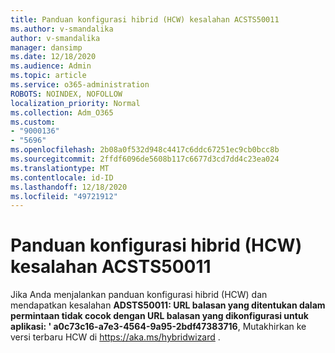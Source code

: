 ```yaml
---
title: Panduan konfigurasi hibrid (HCW) kesalahan ACSTS50011
ms.author: v-smandalika
author: v-smandalika
manager: dansimp
ms.date: 12/18/2020
ms.audience: Admin
ms.topic: article
ms.service: o365-administration
ROBOTS: NOINDEX, NOFOLLOW
localization_priority: Normal
ms.collection: Adm_O365
ms.custom:
- "9000136"
- "5696"
ms.openlocfilehash: 2b08a0f532d948c4417c6ddc67251ec9cb0bcc8b
ms.sourcegitcommit: 2ffdf6096de5608b117c6677d3cd7dd4c23ea024
ms.translationtype: MT
ms.contentlocale: id-ID
ms.lasthandoff: 12/18/2020
ms.locfileid: "49721912"
---
```

# <a name="hybrid-configuration-wizard-hcw-error-acsts50011"></a>Panduan konfigurasi hibrid (HCW) kesalahan ACSTS50011

Jika Anda menjalankan panduan konfigurasi hibrid (HCW) dan mendapatkan kesalahan **ADSTS50011: URL balasan yang ditentukan dalam permintaan tidak cocok dengan URL balasan yang dikonfigurasi untuk aplikasi: ' a0c73c16-a7e3-4564-9a95-2bdf47383716**, Mutakhirkan ke versi terbaru HCW di https://aka.ms/hybridwizard .





